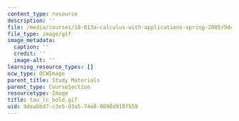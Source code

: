 ```yaml
---
content_type: resource
description: ''
file: /media/courses/18-013a-calculus-with-applications-spring-2005/9deabbd7c3e5d3a574e80098d918f559_tau_lc_bold.gif
file_type: image/gif
image_metadata:
  caption: ''
  credit: ''
  image-alt: ''
learning_resource_types: []
ocw_type: OCWImage
parent_title: Study Materials
parent_type: CourseSection
resourcetype: Image
title: tau_lc_bold.gif
uid: 9deabbd7-c3e5-d3a5-74e8-0098d918f559
---
```

